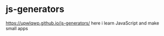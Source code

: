 # js-generators
https://upwlqwp.github.io/js-generators/
here i learn JavaScript and make small apps
